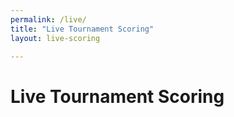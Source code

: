 ```yaml
---
permalink: /live/
title: "Live Tournament Scoring"
layout: live-scoring

---
```


# Live Tournament Scoring
